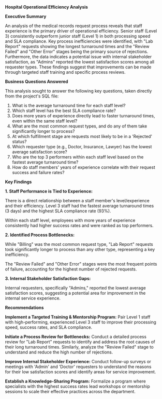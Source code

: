 **Hospital Operational Efficiency Analysis**

**Executive Summary**

An analysis of the medical records request process reveals that staff experience is the primary driver of operational efficiency. Senior staff (Level 3) consistently outperform junior staff (Level 1) in both processing speed and SLA compliance. Key process inefficiencies were identified, with "Lab Report" requests showing the longest turnaround times and the "Review Failed" and "Other Error" stages being the primary source of rejections. Furthermore, the data indicates a potential issue with internal stakeholder satisfaction, as "Admins" reported the lowest satisfaction scores among all requester types. These findings suggest that improvements can be made through targeted staff training and specific process reviews.


**Business Questions Answered**

This analysis sought to answer the following key questions, taken directly from the project's SQL file:

1. What is the average turnaround time for each staff level?
2. Which staff level has the best SLA compliance rate?
3. Does more years of experience directly lead to faster turnaround times, even within the same staff level?
4. What are the most common request types, and do any of them take significantly longer to process?
5. At which fulfillment stage are requests most likely to be in a 'Rejected' status?
6. Which requester type (e.g., Doctor, Insurance, Lawyer) has the lowest average satisfaction score?
7. Who are the top 3 performers within each staff level based on the fastest average turnaround time?
8. How do staff members' years of experience correlate with their request success and failure rates?

**Key Findings**

**1. Staff Performance is Tied to Experience:**

There is a direct relationship between a staff member's level/experience and their efficiency. Level 3 staff had the fastest average turnaround times (3 days) and the highest SLA compliance rate (93%).

Within each staff level, employees with more years of experience consistently had higher success rates and were ranked as top performers.


**2. Identified Process Bottlenecks:**

While "Billing" was the most common request type, "Lab Report" requests took significantly longer to process than any other type, representing a key inefficiency.

The "Review Failed" and "Other Error" stages were the most frequent points of failure, accounting for the highest number of rejected requests.


**3. Internal Stakeholder Satisfaction Gaps:**

Internal requesters, specifically "Admins," reported the lowest average satisfaction scores, suggesting a potential area for improvement in the internal service experience.

**Recommendations**

**Implement a Targeted Training & Mentorship Program:**
Pair Level 1 staff with high-performing, experienced Level 3 staff to improve their processing speed, success rates, and SLA compliance.

**Initiate a Process Review for Bottlenecks:**
Conduct a detailed process review for "Lab Report" requests to identify and address the root causes of their long turnaround times. Similarly, analyze the "Review Failed" stage to understand and reduce the high number of rejections.

**Improve Internal Stakeholder Experience:**
Conduct follow-up surveys or meetings with 'Admin' and 'Doctor' requesters to understand the reasons for their low satisfaction scores and identify areas for service improvement.

**Establish a Knowledge-Sharing Program:**
Formalize a program where specialists with the highest success rates lead workshops or mentorship sessions to scale their effective practices across the department.
